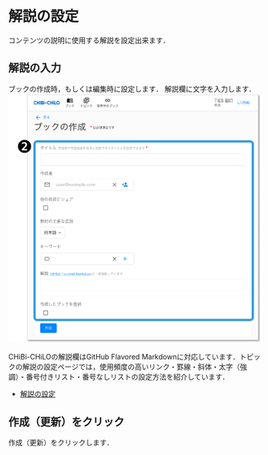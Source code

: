 # 解説の設定

コンテンツの説明に使用する解説を設定出来ます．

## 解説の入力

ブックの作成時，もしくは編集時に設定します． 解説欄に文字を入力します． ![](<../../.gitbook/assets/image (283).png>)

CHiBi-CHiLOの解説欄はGitHub Flavored Markdownに対応しています．トピックの解説の設定ページでは，使用頻度の高いリンク・罫線・斜体・太字（強調）・番号付きリスト・番号なしリストの設定方法を紹介しています．

* [解説の設定](operation/topic/commentary.md)

## 作成（更新）をクリック

作成（更新）をクリックします．
